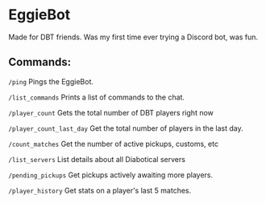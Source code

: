 # EggieBot

Made for DBT friends. Was my first time ever trying a Discord bot, was fun.

## Commands:

`/ping`
Pings the EggieBot.

`/list_commands`
Prints a list of commands to the chat.

`/player_count`
Gets the total number of DBT players right now

`/player_count_last_day`
Get the total number of players in the last day.

`/count_matches`
Get the number of active pickups, customs, etc

`/list_servers`
List details about all Diabotical servers

`/pending_pickups`
Get pickups actively awaiting more players.

`/player_history`
Get stats on a player's last 5 matches.
